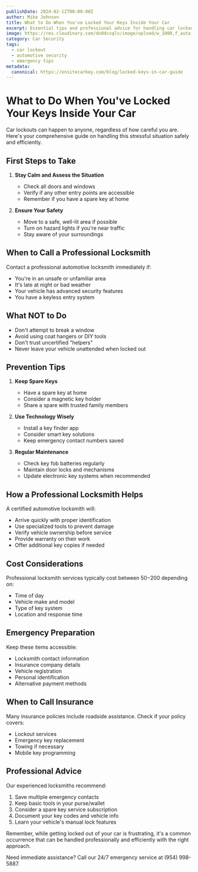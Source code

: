 ```yaml
---
publishDate: 2024-02-12T00:00:00Z
author: Mike Johnson
title: What to Do When You've Locked Your Keys Inside Your Car
excerpt: Essential tips and professional advice for handling car lockouts safely and efficiently. Learn the do's and don'ts from experienced automotive locksmiths.
image: https://res.cloudinary.com/dx0dcvqlv/image/upload/w_1000,f_auto,ar_1:1,c_fill,g_auto,e_art:hokusai/v1739292817/pexels-daniel-andraski-197681005-11731972_ywd6s3.jpg
category: Car Security
tags:
  - car lockout
  - automotive security
  - emergency tips
metadata:
  canonical: https://onsitecarkey.com/blog/locked-keys-in-car-guide
---
```


# What to Do When You've Locked Your Keys Inside Your Car

Car lockouts can happen to anyone, regardless of how careful you are. Here's your comprehensive guide on handling this stressful situation safely and efficiently.

## First Steps to Take

1. **Stay Calm and Assess the Situation**

   - Check all doors and windows
   - Verify if any other entry points are accessible
   - Remember if you have a spare key at home

2. **Ensure Your Safety**
   - Move to a safe, well-lit area if possible
   - Turn on hazard lights if you're near traffic
   - Stay aware of your surroundings

## When to Call a Professional Locksmith

Contact a professional automotive locksmith immediately if:

- You're in an unsafe or unfamiliar area
- It's late at night or bad weather
- Your vehicle has advanced security features
- You have a keyless entry system

## What NOT to Do

- Don't attempt to break a window
- Avoid using coat hangers or DIY tools
- Don't trust uncertified "helpers"
- Never leave your vehicle unattended when locked out

## Prevention Tips

1. **Keep Spare Keys**

   - Have a spare key at home
   - Consider a magnetic key holder
   - Share a spare with trusted family members

2. **Use Technology Wisely**

   - Install a key finder app
   - Consider smart key solutions
   - Keep emergency contact numbers saved

3. **Regular Maintenance**
   - Check key fob batteries regularly
   - Maintain door locks and mechanisms
   - Update electronic key systems when recommended

## How a Professional Locksmith Helps

A certified automotive locksmith will:

- Arrive quickly with proper identification
- Use specialized tools to prevent damage
- Verify vehicle ownership before service
- Provide warranty on their work
- Offer additional key copies if needed

## Cost Considerations

Professional locksmith services typically cost between $50-$200 depending on:

- Time of day
- Vehicle make and model
- Type of key system
- Location and response time

## Emergency Preparation

Keep these items accessible:

- Locksmith contact information
- Insurance company details
- Vehicle registration
- Personal identification
- Alternative payment methods

## When to Call Insurance

Many insurance policies include roadside assistance. Check if your policy covers:

- Lockout services
- Emergency key replacement
- Towing if necessary
- Mobile key programming

## Professional Advice

Our experienced locksmiths recommend:

1. Save multiple emergency contacts
2. Keep basic tools in your purse/wallet
3. Consider a spare key service subscription
4. Document your key codes and vehicle info
5. Learn your vehicle's manual lock features

Remember, while getting locked out of your car is frustrating, it's a common occurrence that can be handled professionally and efficiently with the right approach.

Need immediate assistance? Call our 24/7 emergency service at (954) 998-5887.
